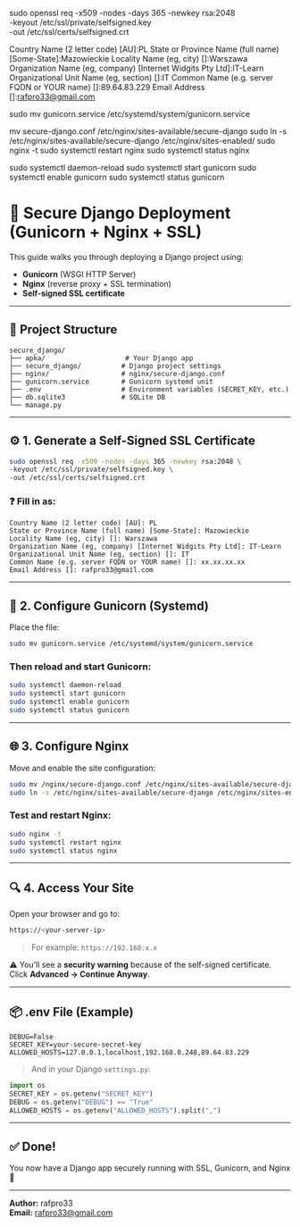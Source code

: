 sudo openssl req -x509 -nodes -days 365 -newkey rsa:2048 \
-keyout /etc/ssl/private/selfsigned.key \
-out /etc/ssl/certs/selfsigned.crt

Country Name (2 letter code) [AU]:PL
State or Province Name (full name) [Some-State]:Mazowieckie
Locality Name (eg, city) []:Warszawa
Organization Name (eg, company) [Internet Widgits Pty Ltd]:IT-Learn
Organizational Unit Name (eg, section) []:IT
Common Name (e.g. server FQDN or YOUR name) []:89.64.83.229
Email Address []:rafpro33@gmail.com

sudo mv gunicorn.service /etc/systemd/system/gunicorn.service
              

mv secure-django.conf /etc/nginx/sites-available/secure-django
sudo ln -s /etc/nginx/sites-available/secure-django /etc/nginx/sites-enabled/
sudo nginx -t
sudo systemctl restart nginx
sudo systemctl status nginx 

sudo systemctl daemon-reload
sudo systemctl start gunicorn
sudo systemctl enable gunicorn
sudo systemctl status gunicorn

# 🔐 Secure Django Deployment (Gunicorn + Nginx + SSL)

This guide walks you through deploying a Django project using:

- **Gunicorn** (WSGI HTTP Server)
- **Nginx** (reverse proxy + SSL termination)
- **Self-signed SSL certificate**

---

## 📁 Project Structure

```
secure_django/
├── apka/                    # Your Django app
├── secure_django/          # Django project settings
├── nginx/                  # nginx/secure-django.conf
├── gunicorn.service        # Gunicorn systemd unit
├── .env                    # Environment variables (SECRET_KEY, etc.)
├── db.sqlite3              # SQLite DB
└── manage.py
```

---

## ⚙️ 1. Generate a Self-Signed SSL Certificate

```bash
sudo openssl req -x509 -nodes -days 365 -newkey rsa:2048 \
-keyout /etc/ssl/private/selfsigned.key \
-out /etc/ssl/certs/selfsigned.crt
```

### ❓ Fill in as:

```text
Country Name (2 letter code) [AU]: PL
State or Province Name (full name) [Some-State]: Mazowieckie
Locality Name (eg, city) []: Warszawa
Organization Name (eg, company) [Internet Widgits Pty Ltd]: IT-Learn
Organizational Unit Name (eg, section) []: IT
Common Name (e.g. server FQDN or YOUR name) []: xx.xx.xx.xx
Email Address []: rafpro33@gmail.com
```

---

## 🚀 2. Configure Gunicorn (Systemd)

Place the file:

```bash
sudo mv gunicorn.service /etc/systemd/system/gunicorn.service
```

### Then reload and start Gunicorn:

```bash
sudo systemctl daemon-reload
sudo systemctl start gunicorn
sudo systemctl enable gunicorn
sudo systemctl status gunicorn
```

---

## 🌐 3. Configure Nginx

Move and enable the site configuration:

```bash
sudo mv /nginx/secure-django.conf /etc/nginx/sites-available/secure-django
sudo ln -s /etc/nginx/sites-available/secure-django /etc/nginx/sites-enabled/
```

### Test and restart Nginx:

```bash
sudo nginx -t
sudo systemctl restart nginx
sudo systemctl status nginx
```

---

## 🔍 4. Access Your Site

Open your browser and go to:

```bash
https://<your-server-ip>
```

> For example: `https://192.168.x.x`

⚠️ You’ll see a **security warning** because of the self-signed certificate.  
Click **Advanced → Continue Anyway**.

---


## 📦 .env File (Example)

```env
DEBUG=False
SECRET_KEY=your-secure-secret-key
ALLOWED_HOSTS=127.0.0.1,localhost,192.168.0.248,89.64.83.229
```

> And in your Django `settings.py`:
```python
import os
SECRET_KEY = os.getenv("SECRET_KEY")
DEBUG = os.getenv("DEBUG") == "True"
ALLOWED_HOSTS = os.getenv("ALLOWED_HOSTS").split(",")
```

---

## ✅ Done!

You now have a Django app securely running with SSL, Gunicorn, and Nginx 🎉

---

**Author:** rafpro33  
**Email:** rafpro33@gmail.com  
